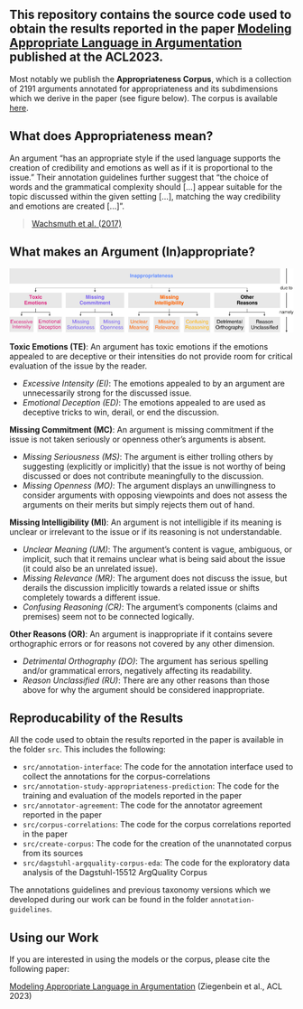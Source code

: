 This repository contains the source code used to obtain the results reported in the paper [Modeling Appropriate Language in Argumentation](https://arxiv.org/abs/2305.14935) published at the ACL2023.
--
Most notably we publish the **Appropriateness Corpus**, which is a collection of 2191 arguments annotated for appropriateness and its subdimensions which we derive in the paper (see figure below). The corpus is available [here](https://github.com/timonziegenbein/appropriateness-corpus/blob/main/data/appropriateness-corpus/appropriateness_corpus_conservative.csv). 

## What does Appropriateness mean?
An argument “has an appropriate style if the used language supports the creation of credibility and emotions as well as if it is proportional to the issue.” Their annotation guidelines further suggest that “the choice of words and the grammatical complexity should [...] appear suitable for the topic discussed within the given setting [...], matching the way credibility and emotions are created [...]”. 
> [Wachsmuth et al. (2017)](https://aclanthology.org/E17-1017/)

## What makes an Argument (In)appropriate?
![](https://github.com/timonziegenbein/appropriateness-corpus/blob/main/annotation-guidelines/appropriateness-taxonomy-vertical.svg)

**Toxic Emotions (TE)**: An argument has toxic emotions if the emotions appealed to are deceptive or their intensities do not provide room for critical evaluation of the issue by the reader.
- *Excessive Intensity (EI)*: The emotions appealed to by an argument are unnecessarily strong for the discussed issue.
- *Emotional Deception (ED)*: The emotions appealed to are used as deceptive tricks to win, derail, or end the discussion.

**Missing Commitment (MC)**: An argument is missing commitment if the issue is not taken seriously or openness other’s arguments is absent.
- *Missing Seriousness (MS)*: The argument is either trolling others by suggesting (explicitly or implicitly) that the issue is not worthy of being discussed or does not contribute meaningfully to the discussion.
- *Missing Openness (MO)*: The argument displays an unwillingness to consider arguments with opposing viewpoints and does not assess the arguments on their merits but simply rejects them out of hand.

**Missing Intelligibility (MI)**: An argument is not intelligible if its meaning is unclear or irrelevant to the issue or if its reasoning is not understandable.
- *Unclear Meaning (UM)*: The argument’s content is vague, ambiguous, or implicit, such that it remains unclear what is being said about the issue (it could also be an unrelated issue).
- *Missing Relevance (MR)*: The argument does not discuss the issue, but derails the discussion implicitly towards a related issue or shifts completely towards a different issue.
- *Confusing Reasoning (CR)*: The argument’s components (claims and premises) seem not to be connected logically.

**Other Reasons (OR)**: An argument is inappropriate if it contains severe orthographic errors or for reasons not covered by any other dimension.
- *Detrimental Orthography (DO)*: The argument has serious spelling and/or grammatical errors, negatively affecting its readability.
- *Reason Unclassified (RU)*: There are any other reasons than those above for why the argument should be considered inappropriate.




## Reproducability of the Results
All the code used to obtain the results reported in the paper is available in the folder `src`. This includes the following:
- `src/annotation-interface`: The code for the annotation interface used to collect the annotations for the corpus-correlations
- `src/annotation-study-appropriateness-prediction`: The code for the training and evaluation of the models reported in the paper
- `src/annotator-agreement`: The code for the annotator agreement reported in the paper
- `src/corpus-correlations`: The code for the corpus correlations reported in the paper
- `src/create-corpus`: The code for the creation of the unannotated corpus from its sources
- `src/dagstuhl-argquality-corpus-eda`: The code for the exploratory data analysis of the Dagstuhl-15512 ArgQuality Corpus

The annotations guidelines and previous taxonomy versions which we developed during our work can be found in the folder `annotation-guidelines`.
## Using our Work 
If you are interested in using the models or the corpus, please cite the following paper:

[Modeling Appropriate Language in Argumentation](https://aclanthology.org/2023.acl-long.238) (Ziegenbein et al., ACL 2023)

